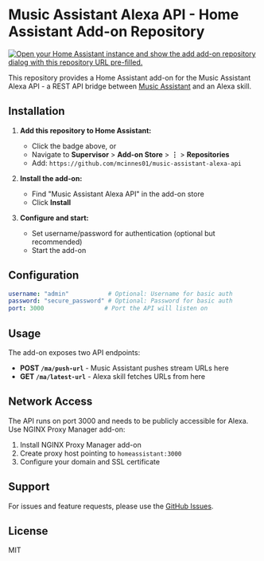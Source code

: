 # Music Assistant Alexa API - Home Assistant Add-on Repository

[![Open your Home Assistant instance and show the add add-on repository dialog with this repository URL pre-filled.](https://my.home-assistant.io/badges/supervisor_add_addon_repository.svg)](https://my.home-assistant.io/redirect/supervisor_add_addon_repository/?repository_url=https%3A%2F%2Fgithub.com%2Fmcinnes01%2Fmusic-assistant-alexa-api)

This repository provides a Home Assistant add-on for the Music Assistant Alexa API - a REST API bridge between [Music Assistant](https://github.com/music-assistant) and an Alexa skill.

## Installation

1. **Add this repository to Home Assistant:**
   - Click the badge above, or
   - Navigate to **Supervisor** > **Add-on Store** > **⋮** > **Repositories**
   - Add: `https://github.com/mcinnes01/music-assistant-alexa-api`

2. **Install the add-on:**
   - Find "Music Assistant Alexa API" in the add-on store
   - Click **Install**

3. **Configure and start:**
   - Set username/password for authentication (optional but recommended)
   - Start the add-on

## Configuration

```yaml
username: "admin"           # Optional: Username for basic auth
password: "secure_password" # Optional: Password for basic auth  
port: 3000                 # Port the API will listen on
```

## Usage

The add-on exposes two API endpoints:

- **POST `/ma/push-url`** - Music Assistant pushes stream URLs here
- **GET `/ma/latest-url`** - Alexa skill fetches URLs from here

## Network Access

The API runs on port 3000 and needs to be publicly accessible for Alexa. Use NGINX Proxy Manager add-on:

1. Install NGINX Proxy Manager add-on
2. Create proxy host pointing to `homeassistant:3000`
3. Configure your domain and SSL certificate

## Support

For issues and feature requests, please use the [GitHub Issues](https://github.com/mcinnes01/music-assistant-alexa-api/issues).

## License

MIT
